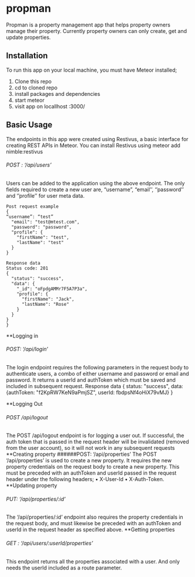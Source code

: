 # propman
Propman is a property management app that helps property owners manage their property.  Currently property owners can only create, get and update properties.
## Installation
To run this app on your local machine, you must have Meteor installed;
1.	Clone this repo
2.	cd to cloned repo
3.	install packages and dependencies
4.	start meteor
5.	visit app on locallhost :3000/
## Basic Usage
The endpoints in this app were created using Restivus, a basic interface for creating REST APIs in Meteor.
You can install Restivus using meteor add nimble:restivus
###### POST :  ‘/api/users’
Users can be added to the application using the above endpoint. The only fields required to create a new 
user are, “username”,  “email’’, ‘’password’’ and ‘’profile’’ for user meta data.
```
Post request example
{
“username”: “test”
  "email": "test@mtest.com",
  "password": "password",
  "profile": {
    "firstName": "test",
    "lastName": "test"
  }
}
```
```
Response data
Status code: 201
{
  "status": "success",
  "data": {
    "_id": "oFpdgAMMr7F5A7P3a",
    "profile": {
      "firstName": "Jack",
      "lastName": "Rose"
    }
  }
}
}
```
**Logging in 
###### POST: ‘/api/login’
The login endpoint requires the following parameters in the request body to authenticate users, a combo of either username and password or email and password. It returns a userId and authToken which must be saved and included in subsequent request.
Response data
{ status: "success", data: {authToken: "f2KpRW7KeN9aPmjSZ", userId: fbdpsNf4oHiX79vMJ} }

**Logging Out
###### POST /api/logout 
The  POST /api/logout endpoint is for logging a user out. If successful, the auth token that is passed in the request header will be invalidated (removed from the user account), so it will not work in any subsequent requests
**Creating property
######POST:  ‘/api/properties’
The POST ‘/api/properties’ is used to create a new property. It requires the new property credentials on the request body to create a new property. This must be preceded with  an authToken and userId  passed in the request header under the following headers;
•	X-User-Id
•	X-Auth-Token.
**Updating property
###### PUT:  ‘/api/properties/:id’
The ‘/api/properties/:id’ endpoint also requires the property credentials in the request body, and must likewise be preceded with an authToken and userId in the request header as specified above.
**Getting properties 
###### GET :  ‘/api/users/:userId/properties’
This endpoint returns all the properties  associated with a user. And only needs the userId included as a route parameter.

